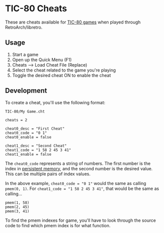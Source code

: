# TIC-80 Cheats

These are cheats available for [TIC-80 games](https://tic.computer/play) when played through RetroArch/libretro.

## Usage

1. Start a game
2. Open up the Quick Menu (F1)
3. Cheats --> Load Cheat File (Replace)
4. Select the cheat related to the game you're playing
5. Toggle the desired cheat ON to enable the cheat

## Development

To create a cheat, you'll use the following format:

`TIC-80/My Game.cht`
```
cheats = 2

cheat0_desc = "First Cheat"
cheat0_code = "0 1"
cheat0_enable = false

cheat1_desc = "Second Cheat"
cheat1_code = "1 58 2 45 3 41"
cheat1_enable = false
```

The `cheat0_code` represents a string of numbers. The first number is the index in [persistent memory](https://github.com/nesbox/TIC-80/wiki/pmem), and the second number is the desired value. This can be multiple pairs of index values.

In the above example, `cheat0_code = "0 1"` would the same as calling `pmem(0, 1)`. For `cheat1_code = "1 58 2 45 3 41"`, that would be the same as calling...

```
pmem(1, 58)
pmem(2, 45)
pmem(3, 41)
```

To find the pmem indexes for game, you'll have to look through the source code to find which pmem index is for what function.
